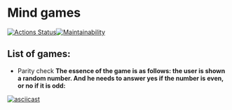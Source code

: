 # Mind games


[![Actions Status](https://github.com/bearBenjamin/frontend-project-44/workflows/hexlet-check/badge.svg)](https://github.com/bearBenjamin/frontend-project-44/actions)[![Maintainability](https://api.codeclimate.com/v1/badges/e98323661123421a2b34/maintainability)](https://codeclimate.com/github/bearBenjamin/frontend-project-44/maintainability)

## List of games:

* Parity check
**The essence of the game is as follows: the user is shown a random number. And he needs to answer yes if the number is even, or no if it is odd:**

[![asciicast](https://asciinema.org/a/574859.svg)](https://asciinema.org/a/574859)
